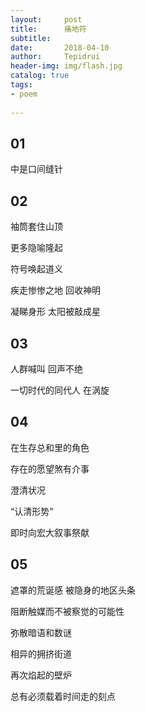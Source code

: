 ```yaml
---
layout:     post
title:      痛地符
subtitle:   
date:       2018-04-10
author:     Tepidrui
header-img: img/flash.jpg
catalog: true
tags:
- poem
    
---
```


## 01
中是口间缝针


## 02
袖筒套住山顶

更多隐喻隆起

符号唤起道义

疾走惨惨之地 回收神明 

凝睇身形 太阳被敲成星


## 03
人群喊叫 回声不绝

一切时代的同代人 在涡旋


## 04
在生存总和里的角色

存在的愿望煞有介事


澄清状况

“认清形势”


即时向宏大叙事祭献


## 05
遮罩的荒诞感 被隐身的地区头条

阻断触媒而不被察觉的可能性

弥散暗语和数谜

相异的拥挤街道

再次焰起的壁炉

总有必须载着时间走的刻点
